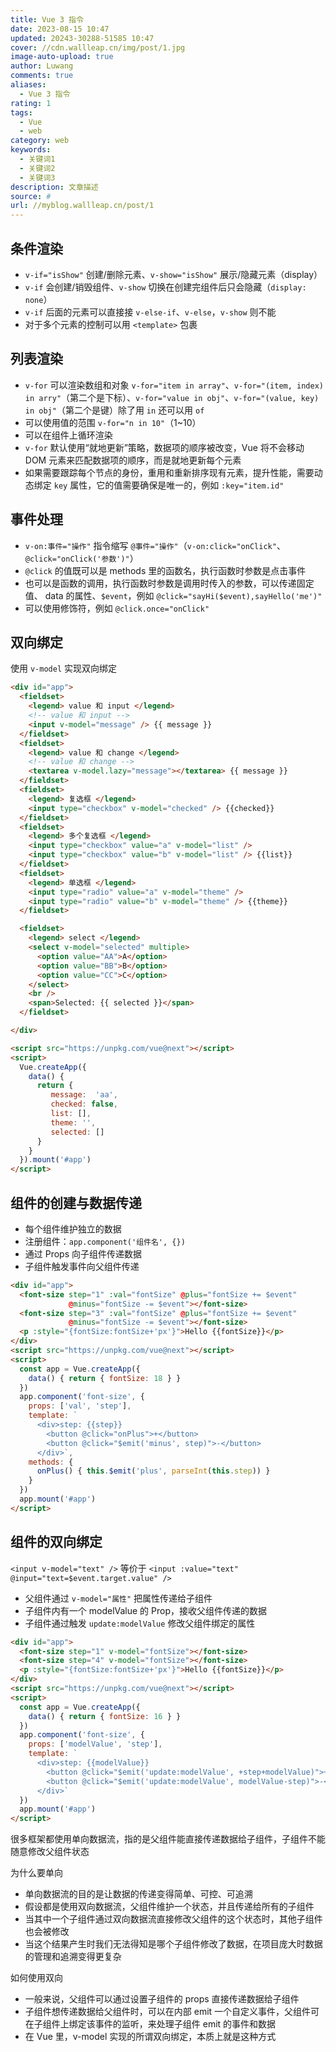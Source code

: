```yaml
---
title: Vue 3 指令
date: 2023-08-15 10:47
updated: 20243-30288-51585 10:47
cover: //cdn.wallleap.cn/img/post/1.jpg
image-auto-upload: true
author: Luwang
comments: true
aliases:
  - Vue 3 指令
rating: 1
tags:
  - Vue
  - web
category: web
keywords:
  - 关键词1
  - 关键词2
  - 关键词3
description: 文章描述
source: #
url: //myblog.wallleap.cn/post/1
---
```


## 条件渲染

- `v-if="isShow"` 创建/删除元素、`v-show="isShow"` 展示/隐藏元素（display）
- `v-if` 会创建/销毁组件、`v-show` 切换在创建完组件后只会隐藏（`display: none`）
- `v-if` 后面的元素可以直接接 `v-else-if`、`v-else`，`v-show` 则不能
- 对于多个元素的控制可以用 `<template>` 包裹

## 列表渲染

- `v-for` 可以渲染数组和对象 `v-for="item in array"`、`v-for="(item, index) in arry"`（第二个是下标）、`v-for="value in obj"`、`v-for="(value, key) in obj"`（第二个是键）除了用 `in` 还可以用 `of`
- 可以使用值的范围 `v-for="n in 10"`（1~10）
- 可以在组件上循环渲染
- `v-for` 默认使用“就地更新”策略，数据项的顺序被改变，Vue 将不会移动 DOM 元素来匹配数据项的顺序，而是就地更新每个元素
- 如果需要跟踪每个节点的身份，重用和重新排序现有元素，提升性能，需要动态绑定 `key` 属性，它的值需要确保是唯一的，例如 `:key="item.id"`

## 事件处理

- `v-on:事件="操作"` 指令缩写 `@事件="操作"`（`v-on:click="onClick"`、`@click="onClick('参数')"`）
- `@click` 的值既可以是 methods 里的函数名，执行函数时参数是点击事件
- 也可以是函数的调用，执行函数时参数是调用时传入的参数，可以传递固定值、 data 的属性、`$event`，例如 `@click="sayHi($event),sayHello('me')"`
- 可以使用修饰符，例如 `@click.once="onClick"`

## 双向绑定

使用 `v-model` 实现双向绑定

```html
<div id="app">
  <fieldset>
    <legend> value 和 input </legend>
    <!-- value 和 input -->
    <input v-model="message" /> {{ message }}
  </fieldset>
  <fieldset>
    <legend> value 和 change </legend>
    <!-- value 和 change -->
    <textarea v-model.lazy="message"></textarea> {{ message }}
  </fieldset>
  <fieldset>
    <legend> 复选框 </legend>
    <input type="checkbox" v-model="checked" /> {{checked}}
  </fieldset>
  <fieldset>
    <legend> 多个复选框 </legend>
    <input type="checkbox" value="a" v-model="list" />
    <input type="checkbox" value="b" v-model="list" /> {{list}}
  </fieldset>
  <fieldset>
    <legend> 单选框 </legend>
    <input type="radio" value="a" v-model="theme" />
    <input type="radio" value="b" v-model="theme" /> {{theme}}
  </fieldset>

  <fieldset>
    <legend> select </legend>
    <select v-model="selected" multiple>
      <option value="AA">A</option>
      <option value="BB">B</option>
      <option value="CC">C</option>
    </select>
    <br />
    <span>Selected: {{ selected }}</span>
  </fieldset>

</div>

<script src="https://unpkg.com/vue@next"></script>
<script>
  Vue.createApp({
    data() {
      return {
         message:  'aa',
         checked: false,
         list: [],
         theme: '',
         selected: []
      }
    }
  }).mount('#app')
</script>
```

## 组件的创建与数据传递

- 每个组件维护独立的数据
- 注册组件：`app.component('组件名', {})`
- 通过 Props 向子组件传递数据
- 子组件触发事件向父组件传递

```html
<div id="app">
  <font-size step="1" :val="fontSize" @plus="fontSize += $event"    
             @minus="fontSize -= $event"></font-size>
  <font-size step="3" :val="fontSize" @plus="fontSize += $event" 
             @minus="fontSize -= $event"></font-size>
  <p :style="{fontSize:fontSize+'px'}">Hello {{fontSize}}</p>
</div>
<script src="https://unpkg.com/vue@next"></script>
<script>
  const app = Vue.createApp({
    data() { return { fontSize: 18 } }
  })
  app.component('font-size', {
    props: ['val', 'step'],
    template: `
      <div>step: {{step}}
        <button @click="onPlus">+</button>
        <button @click="$emit('minus', step)">-</button>
      </div>`,
    methods: {
      onPlus() { this.$emit('plus', parseInt(this.step)) }
    }
  })
  app.mount('#app')
</script>
```

## 组件的双向绑定

`<input v-model="text" />` 等价于 `<input :value="text" @input="text=$event.target.value" />`

- 父组件通过 `v-model="属性"` 把属性传递给子组件
- 子组件内有一个 modelValue 的 Prop，接收父组件传递的数据
- 子组件通过触发 `update:modelValue` 修改父组件绑定的属性

```html
<div id="app">
  <font-size step="1" v-model="fontSize"></font-size>
  <font-size step="4" v-model="fontSize"></font-size>
  <p :style="{fontSize:fontSize+'px'}">Hello {{fontSize}}</p>
</div>
<script src="https://unpkg.com/vue@next"></script>
<script>
  const app = Vue.createApp({
    data() { return { fontSize: 16 } }
  })
  app.component('font-size', {
    props: ['modelValue', 'step'],
    template: `
      <div>step: {{modelValue}}
        <button @click="$emit('update:modelValue', +step+modelValue)">+</button>
        <button @click="$emit('update:modelValue', modelValue-step)">-</button>
      </div>`
  })
  app.mount('#app')
</script>
```

很多框架都使用单向数据流，指的是父组件能直接传递数据给子组件，子组件不能随意修改父组件状态

为什么要单向

- 单向数据流的目的是让数据的传递变得简单、可控、可追溯
- 假设都是使用双向数据流，父组件维护一个状态，并且传递给所有的子组件
- 当其中一个子组件通过双向数据流直接修改父组件的这个状态时，其他子组件也会被修改
- 当这个结果产生时我们无法得知是哪个子组件修改了数据，在项目庞大时数据的管理和追溯变得更复杂

如何使用双向

- 一般来说，父组件可以通过设置子组件的 props 直接传递数据给子组件
- 子组件想传递数据给父组件时，可以在内部 emit 一个自定义事件，父组件可在子组件上绑定该事件的监听，来处理子组件 emit 的事件和数据
- 在 Vue 里，v-model 实现的所谓双向绑定，本质上就是这种方式
